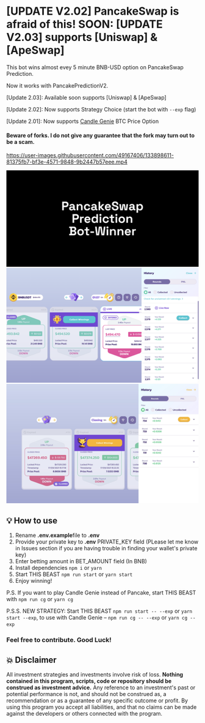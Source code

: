 # [UPDATE V2.02] PancakeSwap is afraid of this! SOON: [UPDATE V2.03] supports [Uniswap] & [ApeSwap]

This bot wins almost evey 5 minute BNB-USD option on PancakeSwap Prediction.

Now it works with PancakePredictionV2.

[Update 2.03]: Available soon supports [Uniswap] & [ApeSwap] 

[Update 2.02]: Now supports Strategy Choice (start the bot with `--exp` flag)

[Update 2.01]: Now supports [Candle Genie](https://candlegenie.io/prediction) BTC Price Option

#### Beware of forks. I do not give any guarantee that the fork may turn out to be a scam.

https://user-images.githubusercontent.com/49167406/133898611-81375fb7-bf3e-4571-9848-9b2447b57eee.mp4

![alt PancakeSwap Prediction Bot-Winner](ppw-image.png)
![alt PancakeSwap Prediction Bot-Winner Screenshot](ppw-image-2.png)
![alt Candle Genie Bot-Winner Screenshot](ppw-image-3.png)

## 💡 How to use

1. Rename **.env.example**file to **.env**
2. Provide your private key to **.env** PRIVATE_KEY field (PLease let me know in Issues section if you are having trouble in finding your wallet's private key)
3. Enter betting amount in BET_AMOUNT field (In BNB)
4. Install dependencies `npm i` or `yarn`
5. Start THIS BEAST `npm run start` or `yarn start`
6. Enjoy winning!

P.S. If you want to play Candle Genie instead of Pancake, start THIS BEAST with `npm run cg` or `yarn cg`

P.S.S. NEW STRATEGY: Start THIS BEAST `npm run start -- --exp` or `yarn start --exp`, to use with Candle Genie – `npm run cg -- --exp` or `yarn cg --exp`

### Feel free to contribute. Good Luck!

## 💥 Disclaimer

All investment strategies and investments involve risk of loss.
**Nothing contained in this program, scripts, code or repository should be construed as investment advice.**
Any reference to an investment's past or potential performance is not,
and should not be construed as, a recommendation or as a guarantee of
any specific outcome or profit.
By using this program you accept all liabilities, and that no claims can be made against the developers or others connected with the program.

